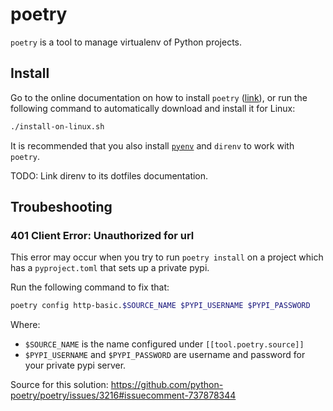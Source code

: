 # poetry

`poetry` is a tool to manage virtualenv of Python projects.

## Install

Go to the online documentation on how to install `poetry` ([link][poetry-install]), or run the following command to automatically download and install it for Linux:

```bash
./install-on-linux.sh
```

It is recommended that you also install [`pyenv`](/tools/pyenv/README.md) and `direnv` to work with `poetry`.

TODO: Link direnv to its dotfiles documentation.

[poetry-install]: https://python-poetry.org/docs/#installation

## Troubeshooting

### 401 Client Error: Unauthorized for url

This error may occur when you try to run `poetry install` on a project which has a `pyproject.toml` that sets up a private pypi.

Run the following command to fix that:

```bash
poetry config http-basic.$SOURCE_NAME $PYPI_USERNAME $PYPI_PASSWORD
```

Where:

* `$SOURCE_NAME` is the name configured under `[[tool.poetry.source]]`
* `$PYPI_USERNAME` and `$PYPI_PASSWORD` are username and password for your private pypi server.

Source for this solution: https://github.com/python-poetry/poetry/issues/3216#issuecomment-737878344
